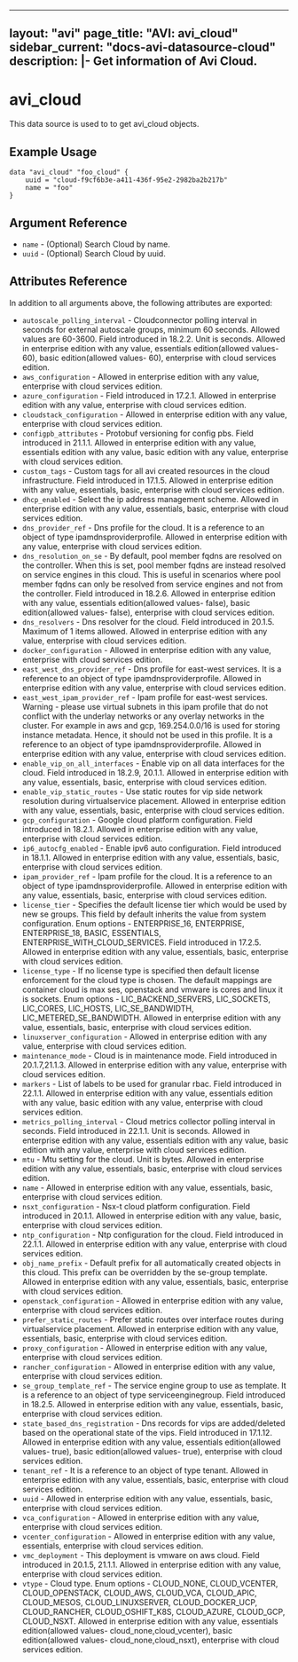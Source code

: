 <!--
    Copyright 2021 VMware, Inc.
    SPDX-License-Identifier: Mozilla Public License 2.0
-->
---
layout: "avi"
page_title: "AVI: avi_cloud"
sidebar_current: "docs-avi-datasource-cloud"
description: |-
  Get information of Avi Cloud.
---

# avi_cloud

This data source is used to to get avi_cloud objects.

## Example Usage

```hcl
data "avi_cloud" "foo_cloud" {
    uuid = "cloud-f9cf6b3e-a411-436f-95e2-2982ba2b217b"
    name = "foo"
}
```

## Argument Reference

* `name` - (Optional) Search Cloud by name.
* `uuid` - (Optional) Search Cloud by uuid.

## Attributes Reference

In addition to all arguments above, the following attributes are exported:

* `autoscale_polling_interval` - Cloudconnector polling interval in seconds for external autoscale groups, minimum 60 seconds. Allowed values are 60-3600. Field introduced in 18.2.2. Unit is seconds. Allowed in enterprise edition with any value, essentials edition(allowed values- 60), basic edition(allowed values- 60), enterprise with cloud services edition.
* `aws_configuration` - Allowed in enterprise edition with any value, enterprise with cloud services edition.
* `azure_configuration` - Field introduced in 17.2.1. Allowed in enterprise edition with any value, enterprise with cloud services edition.
* `cloudstack_configuration` - Allowed in enterprise edition with any value, enterprise with cloud services edition.
* `configpb_attributes` - Protobuf versioning for config pbs. Field introduced in 21.1.1. Allowed in enterprise edition with any value, essentials edition with any value, basic edition with any value, enterprise with cloud services edition.
* `custom_tags` - Custom tags for all avi created resources in the cloud infrastructure. Field introduced in 17.1.5. Allowed in enterprise edition with any value, essentials, basic, enterprise with cloud services edition.
* `dhcp_enabled` - Select the ip address management scheme. Allowed in enterprise edition with any value, essentials, basic, enterprise with cloud services edition.
* `dns_provider_ref` - Dns profile for the cloud. It is a reference to an object of type ipamdnsproviderprofile. Allowed in enterprise edition with any value, enterprise with cloud services edition.
* `dns_resolution_on_se` - By default, pool member fqdns are resolved on the controller. When this is set, pool member fqdns are instead resolved on service engines in this cloud. This is useful in scenarios where pool member fqdns can only be resolved from service engines and not from the controller. Field introduced in 18.2.6. Allowed in enterprise edition with any value, essentials edition(allowed values- false), basic edition(allowed values- false), enterprise with cloud services edition.
* `dns_resolvers` - Dns resolver for the cloud. Field introduced in 20.1.5. Maximum of 1 items allowed. Allowed in enterprise edition with any value, enterprise with cloud services edition.
* `docker_configuration` - Allowed in enterprise edition with any value, enterprise with cloud services edition.
* `east_west_dns_provider_ref` - Dns profile for east-west services. It is a reference to an object of type ipamdnsproviderprofile. Allowed in enterprise edition with any value, enterprise with cloud services edition.
* `east_west_ipam_provider_ref` - Ipam profile for east-west services. Warning - please use virtual subnets in this ipam profile that do not conflict with the underlay networks or any overlay networks in the cluster. For example in aws and gcp, 169.254.0.0/16 is used for storing instance metadata. Hence, it should not be used in this profile. It is a reference to an object of type ipamdnsproviderprofile. Allowed in enterprise edition with any value, enterprise with cloud services edition.
* `enable_vip_on_all_interfaces` - Enable vip on all data interfaces for the cloud. Field introduced in 18.2.9, 20.1.1. Allowed in enterprise edition with any value, essentials, basic, enterprise with cloud services edition.
* `enable_vip_static_routes` - Use static routes for vip side network resolution during virtualservice placement. Allowed in enterprise edition with any value, essentials, basic, enterprise with cloud services edition.
* `gcp_configuration` - Google cloud platform configuration. Field introduced in 18.2.1. Allowed in enterprise edition with any value, enterprise with cloud services edition.
* `ip6_autocfg_enabled` - Enable ipv6 auto configuration. Field introduced in 18.1.1. Allowed in enterprise edition with any value, essentials, basic, enterprise with cloud services edition.
* `ipam_provider_ref` - Ipam profile for the cloud. It is a reference to an object of type ipamdnsproviderprofile. Allowed in enterprise edition with any value, essentials, basic, enterprise with cloud services edition.
* `license_tier` - Specifies the default license tier which would be used by new se groups. This field by default inherits the value from system configuration. Enum options - ENTERPRISE_16, ENTERPRISE, ENTERPRISE_18, BASIC, ESSENTIALS, ENTERPRISE_WITH_CLOUD_SERVICES. Field introduced in 17.2.5. Allowed in enterprise edition with any value, essentials, basic, enterprise with cloud services edition.
* `license_type` - If no license type is specified then default license enforcement for the cloud type is chosen. The default mappings are container cloud is max ses, openstack and vmware is cores and linux it is sockets. Enum options - LIC_BACKEND_SERVERS, LIC_SOCKETS, LIC_CORES, LIC_HOSTS, LIC_SE_BANDWIDTH, LIC_METERED_SE_BANDWIDTH. Allowed in enterprise edition with any value, essentials, basic, enterprise with cloud services edition.
* `linuxserver_configuration` - Allowed in enterprise edition with any value, enterprise with cloud services edition.
* `maintenance_mode` - Cloud is in maintenance mode. Field introduced in 20.1.7,21.1.3. Allowed in enterprise edition with any value, enterprise with cloud services edition.
* `markers` - List of labels to be used for granular rbac. Field introduced in 22.1.1. Allowed in enterprise edition with any value, essentials edition with any value, basic edition with any value, enterprise with cloud services edition.
* `metrics_polling_interval` - Cloud metrics collector polling interval in seconds. Field introduced in 22.1.1. Unit is seconds. Allowed in enterprise edition with any value, essentials edition with any value, basic edition with any value, enterprise with cloud services edition.
* `mtu` - Mtu setting for the cloud. Unit is bytes. Allowed in enterprise edition with any value, essentials, basic, enterprise with cloud services edition.
* `name` - Allowed in enterprise edition with any value, essentials, basic, enterprise with cloud services edition.
* `nsxt_configuration` - Nsx-t cloud platform configuration. Field introduced in 20.1.1. Allowed in enterprise edition with any value, basic, enterprise with cloud services edition.
* `ntp_configuration` - Ntp configuration for the cloud. Field introduced in 22.1.1. Allowed in enterprise edition with any value, enterprise with cloud services edition.
* `obj_name_prefix` - Default prefix for all automatically created objects in this cloud. This prefix can be overridden by the se-group template. Allowed in enterprise edition with any value, essentials, basic, enterprise with cloud services edition.
* `openstack_configuration` - Allowed in enterprise edition with any value, enterprise with cloud services edition.
* `prefer_static_routes` - Prefer static routes over interface routes during virtualservice placement. Allowed in enterprise edition with any value, essentials, basic, enterprise with cloud services edition.
* `proxy_configuration` - Allowed in enterprise edition with any value, enterprise with cloud services edition.
* `rancher_configuration` - Allowed in enterprise edition with any value, enterprise with cloud services edition.
* `se_group_template_ref` - The service engine group to use as template. It is a reference to an object of type serviceenginegroup. Field introduced in 18.2.5. Allowed in enterprise edition with any value, essentials, basic, enterprise with cloud services edition.
* `state_based_dns_registration` - Dns records for vips are added/deleted based on the operational state of the vips. Field introduced in 17.1.12. Allowed in enterprise edition with any value, essentials edition(allowed values- true), basic edition(allowed values- true), enterprise with cloud services edition.
* `tenant_ref` - It is a reference to an object of type tenant. Allowed in enterprise edition with any value, essentials, basic, enterprise with cloud services edition.
* `uuid` - Allowed in enterprise edition with any value, essentials, basic, enterprise with cloud services edition.
* `vca_configuration` - Allowed in enterprise edition with any value, enterprise with cloud services edition.
* `vcenter_configuration` - Allowed in enterprise edition with any value, essentials, enterprise with cloud services edition.
* `vmc_deployment` - This deployment is vmware on aws cloud. Field introduced in 20.1.5, 21.1.1. Allowed in enterprise edition with any value, enterprise with cloud services edition.
* `vtype` - Cloud type. Enum options - CLOUD_NONE, CLOUD_VCENTER, CLOUD_OPENSTACK, CLOUD_AWS, CLOUD_VCA, CLOUD_APIC, CLOUD_MESOS, CLOUD_LINUXSERVER, CLOUD_DOCKER_UCP, CLOUD_RANCHER, CLOUD_OSHIFT_K8S, CLOUD_AZURE, CLOUD_GCP, CLOUD_NSXT. Allowed in enterprise edition with any value, essentials edition(allowed values- cloud_none,cloud_vcenter), basic edition(allowed values- cloud_none,cloud_nsxt), enterprise with cloud services edition.

